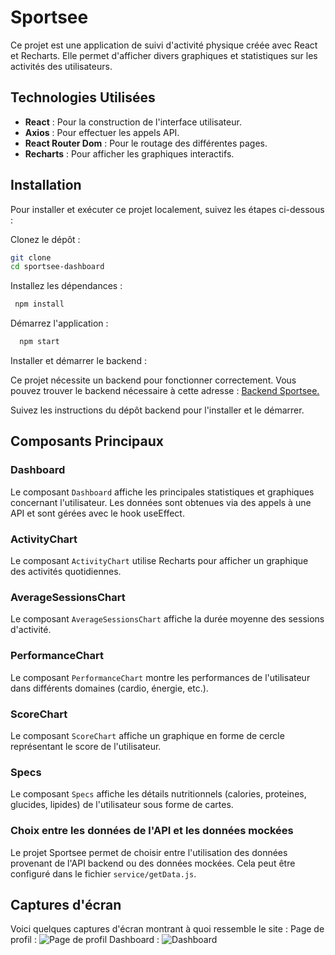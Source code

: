 # Sportsee

Ce projet est une application de suivi d'activité physique créée avec React et Recharts. Elle permet d'afficher divers graphiques et statistiques sur les activités des utilisateurs.

## Technologies Utilisées

- **React** : Pour la construction de l'interface utilisateur.
- **Axios** : Pour effectuer les appels API.
- **React Router Dom** : Pour le routage des différentes pages.
- **Recharts** : Pour afficher les graphiques interactifs.

## Installation

Pour installer et exécuter ce projet localement, suivez les étapes ci-dessous :

Clonez le dépôt :

```bash
git clone
cd sportsee-dashboard
```

Installez les dépendances :

```bash
 npm install
```

Démarrez l'application :

```bash
  npm start
```

Installer et démarrer le backend :

Ce projet nécessite un backend pour fonctionner correctement. Vous pouvez trouver le backend nécessaire à cette adresse : [Backend Sportsee.](https://github.com/OpenClassrooms-Student-Center/P9-front-end-dashboard)

Suivez les instructions du dépôt backend pour l'installer et le démarrer.

## Composants Principaux

### Dashboard

Le composant `Dashboard` affiche les principales statistiques et graphiques concernant l'utilisateur.
Les données sont obtenues via des appels à une API et sont gérées avec le hook useEffect.

### ActivityChart

Le composant `ActivityChart` utilise Recharts pour afficher un graphique des activités quotidiennes.

### AverageSessionsChart

Le composant `AverageSessionsChart` affiche la durée moyenne des sessions d'activité.

### PerformanceChart

Le composant `PerformanceChart` montre les performances de l'utilisateur dans différents domaines (cardio, énergie, etc.).

### ScoreChart

Le composant `ScoreChart` affiche un graphique en forme de cercle représentant le score de l'utilisateur.

### Specs

Le composant `Specs` affiche les détails nutritionnels (calories, proteines, glucides, lipides) de l'utilisateur sous forme de cartes.

### Choix entre les données de l'API et les données mockées

Le projet Sportsee permet de choisir entre l'utilisation des données provenant de l'API backend ou des données mockées.
Cela peut être configuré dans le fichier `service/getData.js`.

## Captures d'écran

Voici quelques captures d'écran montrant à quoi ressemble le site :
Page de profil : ![Page de profil](https://github.com/user-attachments/assets/248726a6-b3d9-40ae-a004-b0e11941e168)
Dashboard : ![Dashboard](https://github.com/user-attachments/assets/0a4096d5-8678-467c-894d-415072a34db0)
